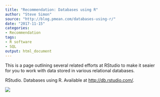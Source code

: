 ```yaml
---
title: "Recommendation: Databases using R"
author: "Steve Simon"
source: "http://blog.pmean.com/databases-using-r/"
date: "2017-11-15"
categories:
- Recommendation
tags:
- R software
- SQL
output: html_document
---
```


This is a page outlining several related efforts at RStudio to make it
seaier for you to work with data stored in various relational
databases.

<!---More--->

RStudio. Databases using R. Available at <http://db.rstudio.com/>.

![](http://www.pmean.com/images/images/17/databases-using-r01.png)




